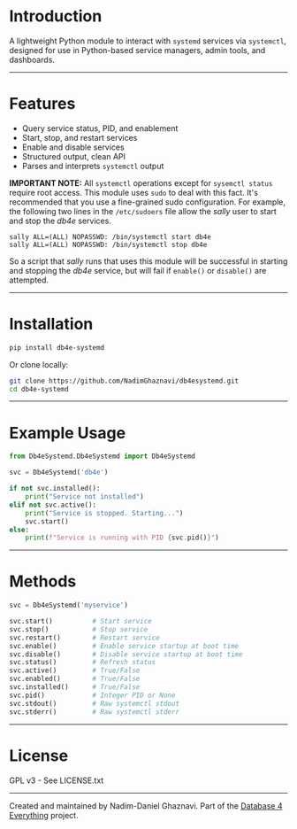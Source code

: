 # Introduction

A lightweight Python module to interact with `systemd` services via `systemctl`, designed for use in Python-based service managers, admin tools, and dashboards.

---

# Features

* Query service status, PID, and enablement
* Start, stop, and restart services
* Enable and disable services
* Structured output, clean API
* Parses and interprets `systemctl` output

**IMPORTANT NOTE:** All `systemctl` operations except for `sysemctl status` require root access. This module uses `sudo` to deal with this fact. It's recommended that you use a fine-grained sudo configuration. For example, the following two lines in the `/etc/sudoers` file allow the *sally* user to start and stop the *db4e* services. 

```
sally ALL=(ALL) NOPASSWD: /bin/systemctl start db4e
sally ALL=(ALL) NOPASSWD: /bin/systemctl stop db4e
```

So a script that *sally* runs that uses this module will be successful in starting and stopping the *db4e* service, but will fail if `enable()` or `disable()` are attempted.

---

# Installation

```bash
pip install db4e-systemd
```

Or clone locally:

```bash
git clone https://github.com/NadimGhaznavi/db4esystemd.git
cd db4e-systemd
```

---

# Example Usage

```python
from Db4eSystemd.Db4eSystemd import Db4eSystemd

svc = Db4eSystemd('db4e')

if not svc.installed():
    print("Service not installed")
elif not svc.active():
    print("Service is stopped. Starting...")
    svc.start()
else:
    print(f"Service is running with PID {svc.pid()}")
```

---

# Methods

```python
svc = Db4eSystemd('myservice')

svc.start()          # Start service
svc.stop()           # Stop service
svc.restart()        # Restart service
svc.enable()         # Enable service startup at boot time
svc.disable()        # Disable service startup at boot time
svc.status()         # Refresh status
svc.active()         # True/False
svc.enabled()        # True/False
svc.installed()      # True/False
svc.pid()            # Integer PID or None
svc.stdout()         # Raw systemctl stdout
svc.stderr()         # Raw systemctl stderr
```

---

# License

GPL v3 - See LICENSE.txt

---

Created and maintained by Nadim-Daniel Ghaznavi. Part of the [Database 4 Everything](https://github.com/NadimGhaznavi/db4e) project.


